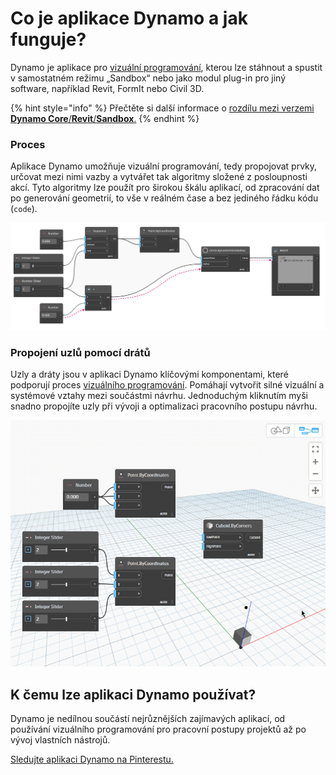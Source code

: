 # Co je aplikace Dynamo a jak funguje?

Dynamo je aplikace pro [vizuální programování](https://primer2.dynamobim.org/a_appendix/a-1_visual-programming-and-dynamo), kterou lze stáhnout a spustit v samostatném režimu „Sandbox“ nebo jako modul plug-in pro jiný software, například Revit, FormIt nebo Civil 3D.

{% hint style="info" %}
Přečtěte si další informace o [rozdílu mezi verzemi **Dynamo Core**/**Revit**/**Sandbox**.](https://dynamobim.org/a-new-way-to-get-dynamo-sandbox/) 
{% endhint %}

### Proces

Aplikace Dynamo umožňuje vizuální programování, tedy propojovat prvky, určovat mezi nimi vazby a vytvářet tak algoritmy složené z posloupnosti akcí. Tyto algoritmy lze použít pro širokou škálu aplikací, od zpracování dat po generování geometrií, to vše v reálném čase a bez jediného řádku kódu (`code`).

![](images/1-1/nodesandwires-flowofdata.jpg)

### Propojení uzlů pomocí drátů

Uzly a dráty jsou v aplikaci Dynamo klíčovými komponentami, které podporují proces [vizuálního programování](../a\_appendix/a-1\_visual-programming-and-dynamo.md). Pomáhají vytvořit silné vizuální a systémové vztahy mezi součástmi návrhu. Jednoduchým kliknutím myši snadno propojíte uzly při vývoji a optimalizaci pracovního postupu návrhu.

![](images/1-1/whatisdynamo-connectingnodeswithwires.gif)

## K čemu lze aplikaci Dynamo používat?

Dynamo je nedílnou součástí nejrůznějších zajímavých aplikací, od používání vizuálního programování pro pracovní postupy projektů až po vývoj vlastních nástrojů.

[Sledujte aplikaci Dynamo na Pinterestu.](http://www.pinterest.com/modelabnyc/dynamo-in-action/)
